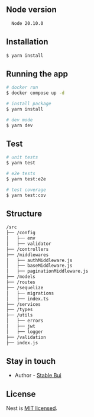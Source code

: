 ## Node version

```bash
  Node 20.10.0
```

## Installation

```bash
$ yarn install
```

## Running the app

```bash
# docker run
$ docker compose up -d

# install package
$ yarn install

# dev mode
$ yarn dev
```

## Test

```bash
# unit tests
$ yarn test

# e2e tests
$ yarn test:e2e

# test coverage
$ yarn test:cov
```

## Structure

```bash
/src
├── /config
│   ├── env
│   ├── validator
├── /controllers
├── /middlewares
│   ├── authMiddleware.js
│   ├── baseMiddleware.js
│   ├── paginationMiddleware.js
├── /models
├── /routes
├── /sequelize
│   ├── migrations
│   ├── index.ts
├── /services
├── /types
├── /utils
│   ├── errors
│   ├── jwt
│   ├── logger
├── /validation
├── index.js
```

## 
## Stay in touch

- Author - [Stable Bui](https://github.com/vungbt)

## License

Nest is [MIT licensed](LICENSE).
